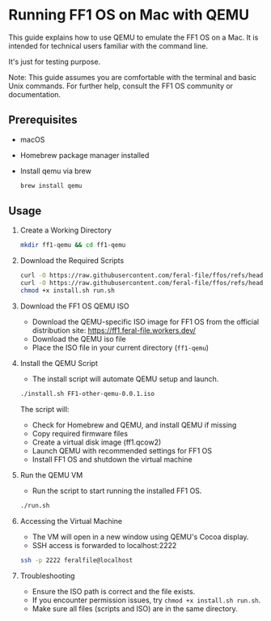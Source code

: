 # Running FF1 OS on Mac with QEMU

This guide explains how to use QEMU to emulate the FF1 OS on a Mac. It is intended for technical users familiar with the command line.

It's just for testing purpose.

Note: This guide assumes you are comfortable with the terminal and basic Unix commands. For further help, consult the FF1 OS community or documentation.

## Prerequisites

- macOS
- Homebrew package manager installed
- Install qemu via brew

    ```bash
    brew install qemu
    ```

## Usage

1. Create a Working Directory
   ```bash
   mkdir ff1-qemu && cd ff1-qemu
   ```

2. Download the Required Scripts
   ```bash
   curl -O https://raw.githubusercontent.com/feral-file/ffos/refs/heads/develop/qemu/MacOS/install.sh
   curl -O https://raw.githubusercontent.com/feral-file/ffos/refs/heads/develop/qemu/MacOS/run.sh
   chmod +x install.sh run.sh
   ```

3. Download the FF1 OS QEMU ISO
   - Download the QEMU-specific ISO image for FF1 OS from the official distribution site: <https://ff1.feral-file.workers.dev/>
   - Download the QEMU iso file
   - Place the ISO file in your current directory (`ff1-qemu`)

4. Install the QEMU Script
   - The install script will automate QEMU setup and launch.

   ```bash
   ./install.sh FF1-other-qemu-0.0.1.iso
   ```

   The script will:

   - Check for Homebrew and QEMU, and install QEMU if missing
   - Copy required firmware files
   - Create a virtual disk image (ff1.qcow2)
   - Launch QEMU with recommended settings for FF1 OS
   - Install FF1 OS and shutdown the virtual machine

5. Run the QEMU VM
   - Run the script to start running the installed FF1 OS.

   ```bash
   ./run.sh
   ```

6. Accessing the Virtual Machine
   - The VM will open in a new window using QEMU's Cocoa display.
   - SSH access is forwarded to localhost:2222

   ```bash
   ssh -p 2222 feralfile@localhost
   ```

7. Troubleshooting
   - Ensure the ISO path is correct and the file exists.
   - If you encounter permission issues, try `chmod +x install.sh run.sh`.
   - Make sure all files (scripts and ISO) are in the same directory.
